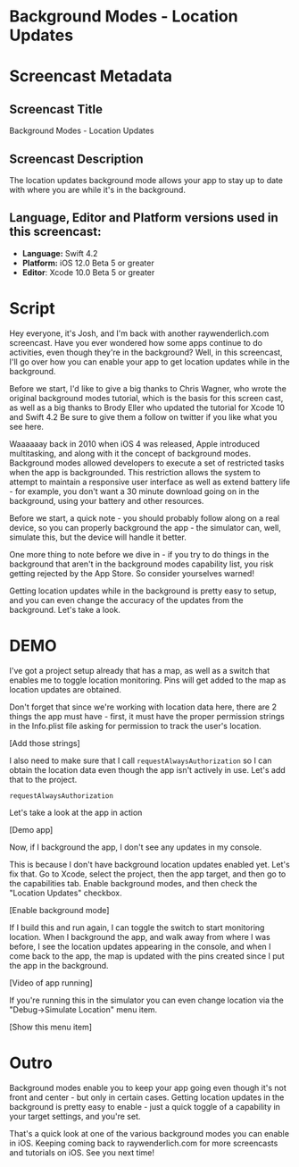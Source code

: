 # Background Modes - Location Updates


# Screencast Metadata

## Screencast Title

Background Modes - Location Updates

## Screencast Description

The location updates background mode allows your app to stay up to date with where you are while it's in the background.  

## Language, Editor and Platform versions used in this screencast:

* **Language:** Swift 4.2
* **Platform:** iOS 12.0 Beta 5 or greater
* **Editor**: Xcode 10.0 Beta 5 or greater


# Script

Hey everyone, it's Josh, and I'm back with another raywenderlich.com screencast.  Have you ever wondered how some apps continue to do activities, even though they're in the background?  Well, in this screencast, I'll go over how you can enable your app to get location updates while in the background.   

Before we start, I'd like to give a big thanks to Chris Wagner, who wrote the original background modes tutorial, which is the basis for this screen cast, as well as a big thanks to Brody Eller who updated the tutorial for Xcode 10 and Swift 4.2  Be sure to give them a follow on twitter if you like what you see here.  


Waaaaaay back in 2010 when iOS 4 was released, Apple introduced multitasking, and along with it the concept of background modes.  Background modes allowed developers to execute a set of restricted tasks when the app is backgrounded.  This restriction allows the system to attempt to maintain a responsive user interface as well as extend battery life - for example, you don't want a 30 minute download going on in the background, using your battery and other resources.  

Before we start, a quick note - you should probably follow along on a real device, so you can properly background the app - the simulator can, well, simulate this, but the device will handle it better.  

One more thing to note before we dive in - if you try to do things in the background that aren't in the background modes capability list, you risk getting rejected by the App Store.  So consider yourselves warned!

Getting location updates while in the background is pretty easy to setup, and you can even change the accuracy of the updates from the background.  Let's take a look.


# DEMO

I've got a project setup already that has a map, as well as a switch that enables me to toggle location monitoring.  Pins will get added to the map as location updates are obtained.

Don't forget that since we're working with location data here, there are 2 things the app must have - first, it must have the proper permission strings in the Info.plist file asking for permission to track the user's location.

[Add those strings]

I also need to make sure that I call `requestAlwaysAuthorization` so I can obtain the location data even though the app isn't actively in use.  Let's add that to the project.  

`requestAlwaysAuthorization`

Let's take a look at the app in action

[Demo app]

Now, if I background the app, I don't see any updates in my console.  

This is because I don't have background location updates enabled yet.  Let's fix that.  Go to Xcode, select the project, then the app target, and then go to the capabilities tab.  Enable background modes, and then check the "Location Updates" checkbox.  

[Enable background mode]

If I build this and run again, I can toggle the switch to start monitoring location.  When I background the app, and walk away from where I was before, I see the location updates appearing in the console, and when I come back to the app, the map is updated with the pins created since I put the app in the background.  

[Video of app running]


If you're running this in the simulator you can even change location via the "Debug->Simulate Location" menu item.  

[Show this menu item]



# Outro

Background modes enable you to keep your app going even though it's not front and center - but only in certain cases.  Getting location updates in the background is pretty easy to enable - just a quick toggle of a capability in your target settings, and you're set.


That's a quick look at one of the various background modes you can enable in iOS.  Keeping coming back to raywenderlich.com for more screencasts and tutorials on iOS.  See you next time!
